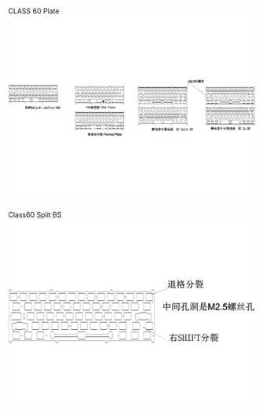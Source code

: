 <br/>CLASS 60 Plate<br/>![image](CLASS%2060%20Plate.png)<br/>
<br/>Class60 Split BS <br/>![image](Class60%20Split%20BS%20.png)<br/>
